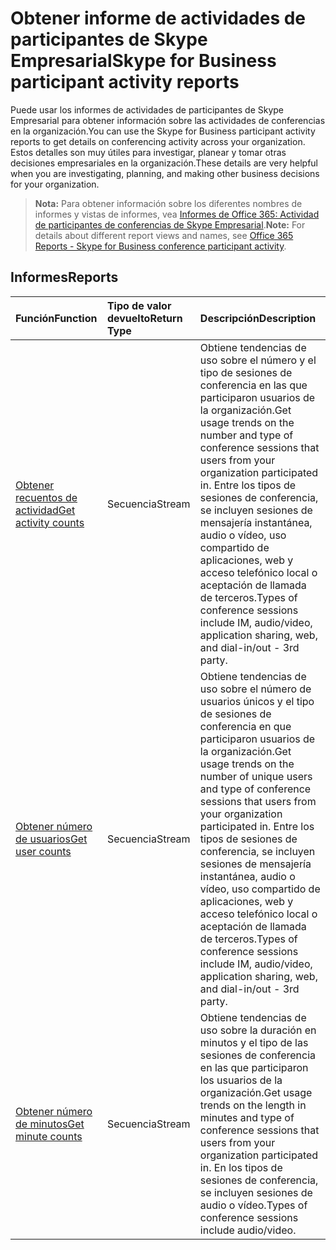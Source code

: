 # <a name="skype-for-business-participant-activity-reports"></a><span data-ttu-id="325b7-101">Obtener informe de actividades de participantes de Skype Empresarial</span><span class="sxs-lookup"><span data-stu-id="325b7-101">Skype for Business participant activity reports</span></span>

<span data-ttu-id="325b7-102">Puede usar los informes de actividades de participantes de Skype Empresarial para obtener información sobre las actividades de conferencias en la organización.</span><span class="sxs-lookup"><span data-stu-id="325b7-102">You can use the Skype for Business participant activity reports to get details on conferencing activity across your organization.</span></span> <span data-ttu-id="325b7-103">Estos detalles son muy útiles para investigar, planear y tomar otras decisiones empresariales en la organización.</span><span class="sxs-lookup"><span data-stu-id="325b7-103">These details are very helpful when you are investigating, planning, and making other business decisions for your organization.</span></span>

> <span data-ttu-id="325b7-104">**Nota:** Para obtener información sobre los diferentes nombres de informes y vistas de informes, vea [Informes de Office 365: Actividad de participantes de conferencias de Skype Empresarial]((https://support.office.com/client/Skype-for-Business-Online-conference-participant-activity-c3c89995-65dd-4715-9e38-bb244c742c6b)).</span><span class="sxs-lookup"><span data-stu-id="325b7-104">**Note:** For details about different report views and names, see [Office 365 Reports - Skype for Business conference participant activity]((https://support.office.com/client/Skype-for-Business-Online-conference-participant-activity-c3c89995-65dd-4715-9e38-bb244c742c6b)).</span></span>

## <a name="reports"></a><span data-ttu-id="325b7-105">Informes</span><span class="sxs-lookup"><span data-stu-id="325b7-105">Reports</span></span>

| <span data-ttu-id="325b7-106">Función</span><span class="sxs-lookup"><span data-stu-id="325b7-106">Function</span></span>                                 | <span data-ttu-id="325b7-107">Tipo de valor devuelto</span><span class="sxs-lookup"><span data-stu-id="325b7-107">Return Type</span></span> | <span data-ttu-id="325b7-108">Descripción</span><span class="sxs-lookup"><span data-stu-id="325b7-108">Description</span></span>                              |
| :--------------------------------------- | :---------- | :--------------------------------------- |
| [<span data-ttu-id="325b7-109">Obtener recuentos de actividad</span><span class="sxs-lookup"><span data-stu-id="325b7-109">Get activity counts</span></span>](../api/reportroot_getskypeforbusinessparticipantactivitycounts.md) | <span data-ttu-id="325b7-110">Secuencia</span><span class="sxs-lookup"><span data-stu-id="325b7-110">Stream</span></span>      | <span data-ttu-id="325b7-111">Obtiene tendencias de uso sobre el número y el tipo de sesiones de conferencia en las que participaron usuarios de la organización.</span><span class="sxs-lookup"><span data-stu-id="325b7-111">Get usage trends on the number and type of conference sessions that users from your organization participated in.</span></span> <span data-ttu-id="325b7-112">Entre los tipos de sesiones de conferencia, se incluyen sesiones de mensajería instantánea, audio o vídeo, uso compartido de aplicaciones, web y acceso telefónico local o aceptación de llamada de terceros.</span><span class="sxs-lookup"><span data-stu-id="325b7-112">Types of conference sessions include IM, audio/video, application sharing, web, and dial-in/out - 3rd party.</span></span> |
| [<span data-ttu-id="325b7-113">Obtener número de usuarios</span><span class="sxs-lookup"><span data-stu-id="325b7-113">Get user counts</span></span>](../api/reportroot_getskypeforbusinessparticipantactivityusercounts.md) | <span data-ttu-id="325b7-114">Secuencia</span><span class="sxs-lookup"><span data-stu-id="325b7-114">Stream</span></span>      | <span data-ttu-id="325b7-115">Obtiene tendencias de uso sobre el número de usuarios únicos y el tipo de sesiones de conferencia en que participaron usuarios de la organización.</span><span class="sxs-lookup"><span data-stu-id="325b7-115">Get usage trends on the number of unique users and type of conference sessions that users from your organization participated in.</span></span> <span data-ttu-id="325b7-116">Entre los tipos de sesiones de conferencia, se incluyen sesiones de mensajería instantánea, audio o vídeo, uso compartido de aplicaciones, web y acceso telefónico local o aceptación de llamada de terceros.</span><span class="sxs-lookup"><span data-stu-id="325b7-116">Types of conference sessions include IM, audio/video, application sharing, web, and dial-in/out - 3rd party.</span></span> |
| [<span data-ttu-id="325b7-117">Obtener número de minutos</span><span class="sxs-lookup"><span data-stu-id="325b7-117">Get minute counts</span></span>](../api/reportroot_getskypeforbusinessparticipantactivityminutecounts.md) | <span data-ttu-id="325b7-118">Secuencia</span><span class="sxs-lookup"><span data-stu-id="325b7-118">Stream</span></span>      | <span data-ttu-id="325b7-119">Obtiene tendencias de uso sobre la duración en minutos y el tipo de las sesiones de conferencia en las que participaron los usuarios de la organización.</span><span class="sxs-lookup"><span data-stu-id="325b7-119">Get usage trends on the length in minutes and type of conference sessions that users from your organization participated in.</span></span> <span data-ttu-id="325b7-120">En los tipos de sesiones de conferencia, se incluyen sesiones de audio o vídeo.</span><span class="sxs-lookup"><span data-stu-id="325b7-120">Types of conference sessions include audio/video.</span></span> |
